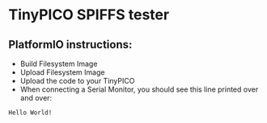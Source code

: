 # TinyPICO SPIFFS tester
## PlatformIO instructions:
- Build Filesystem Image
- Upload Filesystem Image
- Upload the code to your TinyPICO
- When connecting a Serial Monitor, you should see this line printed over and over:

```
Hello World!
```
